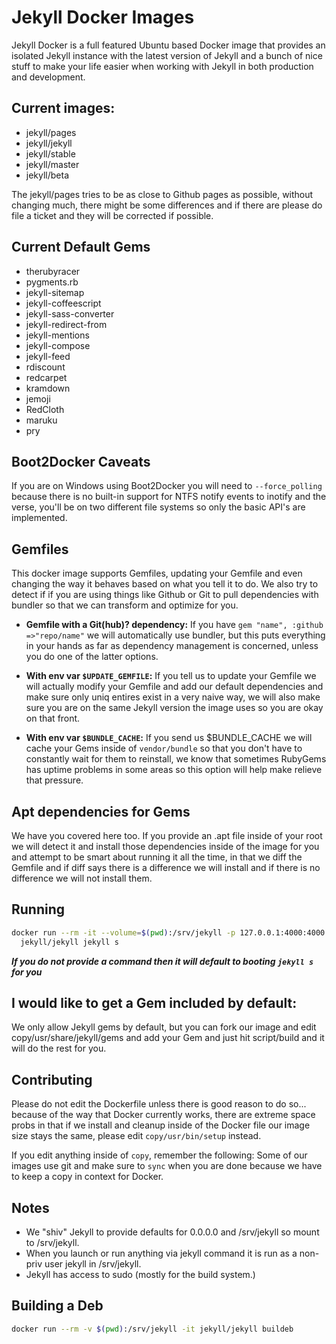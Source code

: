 # Jekyll Docker Images

Jekyll Docker is a full featured Ubuntu based Docker image that provides an
isolated Jekyll instance with the latest version of Jekyll and a bunch of nice
stuff to make your life easier when working with Jekyll in both production
and development.

## Current images:

* jekyll/pages
* jekyll/jekyll
* jekyll/stable
* jekyll/master
* jekyll/beta

The jekyll/pages tries to be as close to Github pages as possible,
without changing much, there might be some differences and if there are please
do file a ticket and they will be corrected if possible.

## Current Default Gems

* therubyracer
* pygments.rb
* jekyll-sitemap
* jekyll-coffeescript
* jekyll-sass-converter
* jekyll-redirect-from
* jekyll-mentions
* jekyll-compose
* jekyll-feed
* rdiscount
* redcarpet
* kramdown
* jemoji
* RedCloth
* maruku
* pry

## Boot2Docker Caveats

If you are on Windows using Boot2Docker you will need to `--force_polling`
because there is no built-in support for NTFS notify events to inotify and the
verse, you'll be on two different file systems so only the basic API's
are implemented.

## Gemfiles

This docker image supports Gemfiles, updating your Gemfile and even changing
the way it behaves based on what you tell it to do.  We also try to detect if
if you are using things like Github or Git to pull dependencies with bundler
so that we can transform and optimize for you.

* **Gemfile with a Git(hub)? dependency:** If you have
  `gem "name", :github =>"repo/name"` we will automatically use bundler, but
  this puts everything in your hands as far as dependency management is
  concerned, unless you do one of the latter options.

* **With env var `$UPDATE_GEMFILE`:** If you tell us to update your Gemfile we
  will actually modify your Gemfile and add our default dependencies and make
  sure only uniq entires exist in a very naive way, we will also make sure you
  are on the same Jekyll version the image uses so you are okay on that front.

* **With env var `$BUNDLE_CACHE`:** If you send us $BUNDLE_CACHE we will cache
  your Gems inside of `vendor/bundle` so that you don't have to constantly wait
  for them to reinstall, we know that sometimes RubyGems has uptime problems
  in some areas so this option will help make relieve that pressure.

## Apt dependencies for Gems

We have you covered here too.  If you provide an .apt file inside of your
root we will detect it and install those dependencies inside of the image for
you and attempt to be smart about running it all the time, in that we diff
the Gemfile and if diff says there is a difference we will install and
if there is no difference we will not install them.

## Running

```sh
docker run --rm -it --volume=$(pwd):/srv/jekyll -p 127.0.0.1:4000:4000 \
  jekyll/jekyll jekyll s
```

***If you do not provide a command then it will default to booting `jekyll s` for you***

## I would like to get a Gem included by default:

We only allow Jekyll gems by default, but you can fork our image and edit
copy/usr/share/jekyll/gems and add your Gem and just hit script/build and it will do
the rest for you.

## Contributing

Please do not edit the Dockerfile unless there is good reason to do so...
because of the way that Docker currently works, there are extreme space probs
in that if we install and cleanup inside of the Docker file our image
size stays the same, please edit `copy/usr/bin/setup` instead.

If you edit anything inside of `copy`, remember the following: Some of our
images use git and make sure to `sync` when you are done because we have to
keep a copy in context for Docker.

## Notes
  * We "shiv" Jekyll to provide defaults for 0.0.0.0 and /srv/jekyll so mount to /srv/jekyll.
  * When you launch or run anything via jekyll command it is run as a non-priv user jekyll in /srv/jekyll.
  * Jekyll has access to sudo (mostly for the build system.)

## Building a Deb

```sh
docker run --rm -v $(pwd):/srv/jekyll -it jekyll/jekyll buildeb
```
